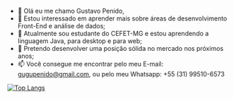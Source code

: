 - 👋 Olá eu me chamo Gustavo Penido,
- 👀 Estou interessado em aprender mais sobre áreas de desenvolvimento Front-End e análise de dados;
- 🌱 Atualmente sou estudante do CEFET-MG e estou aprendendo a linguagem Java, para desktop e para web;
- 💞️ Pretendo desenvolver uma posição sólida no mercado nos próximos anos;
- 📫 Você consegue me encontrar pelo meu E-mail: gugupenido@gmail.com, ou pelo meu Whatsapp: +55 (31) 99510-6573



[![Top Langs](https://github-readme-stats.vercel.app/api/top-langs/?username=GUHPENIDO&layout=compact)](https://github.com/guhpenido/github-readme-stats)
